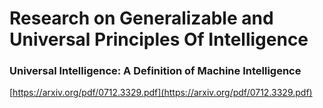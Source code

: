 # Research on Generalizable and Universal Principles Of Intelligence

### Universal Intelligence: A Definition of Machine Intelligence
[https://arxiv.org/pdf/0712.3329.pdf](https://arxiv.org/pdf/0712.3329.pdf)
